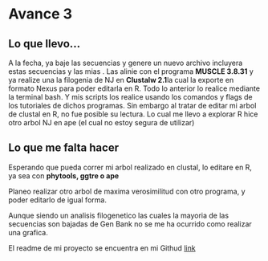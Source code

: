 # Avance 3

## Lo que llevo...

A la fecha, ya baje las secuencias  y genere un nuevo archivo incluyera estas secuencias  y las mias . Las alinie con el programa  **MUSCLE 3.8.31** y  ya realize  una la filogenia  de NJ en **Clustalw 2.1**la cual la exporte en  formato Nexus para poder editarla en R. Todo lo anterior lo realice mediante la terminal bash. Y mis scripts los realice usando los comandos y flags de los tutoriales de dichos programas.
Sin embargo al tratar de editar mi arbol de clustal en R, no fue posible su lectura. Lo cual me llevo a explorar  R hice otro arbol NJ en ape (el cual no estoy segura de utilizar)

## Lo que me falta hacer

Esperando que pueda correr mi arbol realizado en clustal, lo editare en  R, ya sea con **phytools, ggtre o ape**

Planeo realizar otro arbol de maxima verosimilitud  con otro programa,  y poder editarlo de igual forma.

Aunque siendo un analisis filogenetico las cuales la mayoria de las secuencias son bajadas de Gen Bank no se me ha ocurrido como realizar una grafica.

El readme de mi proyecto se encuentra en mi Githud [link](https://github.com/NanBarcenas/Trabajo-final-BioinfRepro-2017-2/blob/master/Readme.md)
